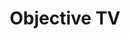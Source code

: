 ---
title: "Objective TV"
layout: "layouts/objective-tv.html"
permalink: "/what-we-do/objective-tv/"
---